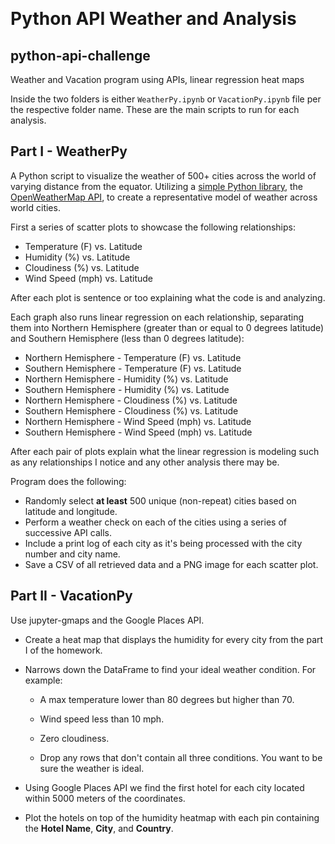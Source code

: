 ﻿
﻿
# Python API Weather and Analysis

## python-api-challenge

Weather and Vacation program using APIs, linear regression heat maps



Inside the two folders is either `WeatherPy.ipynb` or `VacationPy.ipynb` file per the respective folder name. These are the main scripts to run for each analysis.

## Part I - WeatherPy

A Python script to visualize the weather of 500+ cities across the world of varying distance from the equator. Utilizing a [simple Python library](https://pypi.python.org/pypi/citipy), the [OpenWeatherMap API](https://openweathermap.org/api), to create a representative model of weather across world cities.

First a series of scatter plots to showcase the following relationships:

* Temperature (F) vs. Latitude
* Humidity (%) vs. Latitude
* Cloudiness (%) vs. Latitude
* Wind Speed (mph) vs. Latitude

After each plot is sentence or too explaining what the code is and analyzing.

Each graph also runs linear regression on each relationship, separating them into Northern Hemisphere (greater than or equal to 0 degrees latitude) and Southern Hemisphere (less than 0 degrees latitude):

* Northern Hemisphere - Temperature (F) vs. Latitude
* Southern Hemisphere - Temperature (F) vs. Latitude
* Northern Hemisphere - Humidity (%) vs. Latitude
* Southern Hemisphere - Humidity (%) vs. Latitude
* Northern Hemisphere - Cloudiness (%) vs. Latitude
* Southern Hemisphere - Cloudiness (%) vs. Latitude
* Northern Hemisphere - Wind Speed (mph) vs. Latitude
* Southern Hemisphere - Wind Speed (mph) vs. Latitude

After each pair of plots explain what the linear regression is modeling such as any relationships I notice and any other analysis there may be.

Program does the following:

* Randomly select **at least** 500 unique (non-repeat) cities based on latitude and longitude.
* Perform a weather check on each of the cities using a series of successive API calls.
* Include a print log of each city as it's being processed with the city number and city name.
* Save a CSV of all retrieved data and a PNG image for each scatter plot.

## Part II - VacationPy

Use jupyter-gmaps and the Google Places API.

* Create a heat map that displays the humidity for every city from the part I of the homework.

* Narrows down the DataFrame to find your ideal weather condition. For example:

  * A max temperature lower than 80 degrees but higher than 70.

  * Wind speed less than 10 mph.

  * Zero cloudiness.

  * Drop any rows that don't contain all three conditions. You want to be sure the weather is ideal.

  
* Using Google Places API we find the first hotel for each city located within 5000 meters of the coordinates.

* Plot the hotels on top of the humidity heatmap with each pin containing the **Hotel Name**, **City**, and **Country**.

